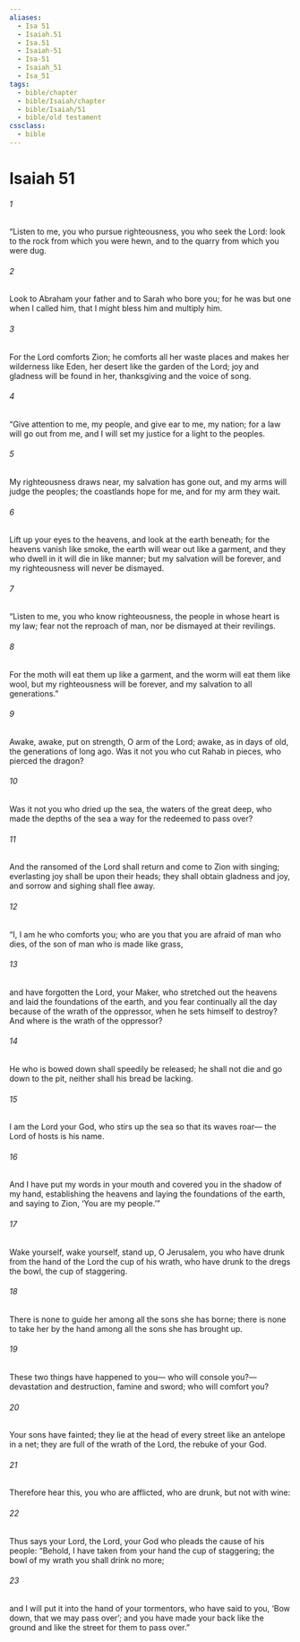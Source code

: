 ```yaml
---
aliases:
  - Isa 51
  - Isaiah.51
  - Isa.51
  - Isaiah-51
  - Isa-51
  - Isaiah_51
  - Isa_51
tags:
  - bible/chapter
  - bible/Isaiah/chapter
  - bible/Isaiah/51
  - bible/old testament
cssclass:
  - bible
---
```


# Isaiah 51

###### 1
“Listen to me, you who pursue righteousness, you who seek the Lord: look to the rock from which you were hewn, and to the quarry from which you were dug.
###### 2
Look to Abraham your father and to Sarah who bore you; for he was but one when I called him, that I might bless him and multiply him.
###### 3
For the Lord  comforts Zion; he comforts all her waste places and makes her wilderness like Eden, her desert like the garden of the Lord;   joy and gladness will be found in her, thanksgiving and the voice of song.
###### 4
“Give attention to me, my people, and give ear to me, my nation;   for a law will go out from me, and I will set my justice for a light to the peoples.
###### 5
My righteousness draws near, my salvation has gone out, and my arms will judge the peoples;   the coastlands hope for me, and for my arm they wait.
###### 6
Lift up your eyes to the heavens, and look at the earth beneath;   for the heavens vanish like smoke, the earth will wear out like a garment, and they who dwell in it will die in like manner;   but my salvation will be forever, and my righteousness will never be dismayed.
###### 7
“Listen to me, you who know righteousness, the people in whose heart is my law;   fear not the reproach of man, nor be dismayed at their revilings.
###### 8
For the moth will eat them up like a garment, and the worm will eat them like wool,   but my righteousness will be forever, and my salvation to all generations.”
###### 9
Awake, awake, put on strength, O arm of the Lord; awake, as in days of old, the generations of long ago. Was it not you who cut Rahab in pieces, who pierced the dragon?
###### 10
Was it not you who dried up the sea, the waters of the great deep, who made the depths of the sea a way for the redeemed to pass over?
###### 11
And the ransomed of the Lord shall return and come to Zion with singing; everlasting joy shall be upon their heads; they shall obtain gladness and joy, and sorrow and sighing shall flee away.
###### 12
“I, I am he who comforts you; who are you that you are afraid of man who dies, of the son of man who is made like grass,
###### 13
and have forgotten the Lord, your Maker,   who stretched out the heavens and laid the foundations of the earth, and you fear continually all the day because of the wrath of the oppressor, when he sets himself to destroy? And where is the wrath of the oppressor?
###### 14
He who is bowed down shall speedily be released; he shall not die and go down to the pit, neither shall his bread be lacking.
###### 15
I am the Lord your God,   who stirs up the sea so that its waves roar— the Lord of hosts is his name.
###### 16
And I have put my words in your mouth   and covered you in the shadow of my hand,   establishing the heavens and laying the foundations of the earth, and saying to Zion, ‘You are my people.’”
###### 17
Wake yourself, wake yourself, stand up, O Jerusalem,   you who have drunk from the hand of the Lord the cup of his wrath, who have drunk to the dregs the bowl, the cup of staggering.
###### 18
There is none to guide her among all the sons she has borne; there is none to take her by the hand among all the sons she has brought up.
###### 19
These two things have happened to you— who will console you?— devastation and destruction, famine and sword; who will comfort you?
###### 20
Your sons have fainted; they lie at the head of every street like an antelope in a net; they are full of the wrath of the Lord, the rebuke of your God.
###### 21
Therefore hear this, you who are afflicted, who are drunk, but not with wine:
###### 22
Thus says your Lord, the Lord, your God who pleads the cause of his people: “Behold, I have taken from your hand the cup of staggering; the bowl of my wrath you shall drink no more;
###### 23
and I will put it into the hand of your tormentors,   who have said to you, ‘Bow down, that we may pass over’; and you have made your back like the ground and like the street for them to pass over.”



